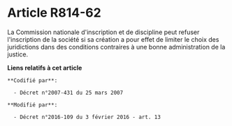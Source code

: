 # Article R814-62

La Commission nationale d'inscription et de discipline peut refuser l'inscription de la société si sa création a pour effet
de limiter le choix des juridictions dans des conditions contraires à une bonne administration de la justice.

**Liens relatifs à cet article**

	**Codifié par**:

	  - Décret n°2007-431 du 25 mars 2007

	**Modifié par**:

	  - Décret n°2016-109 du 3 février 2016 - art. 13
